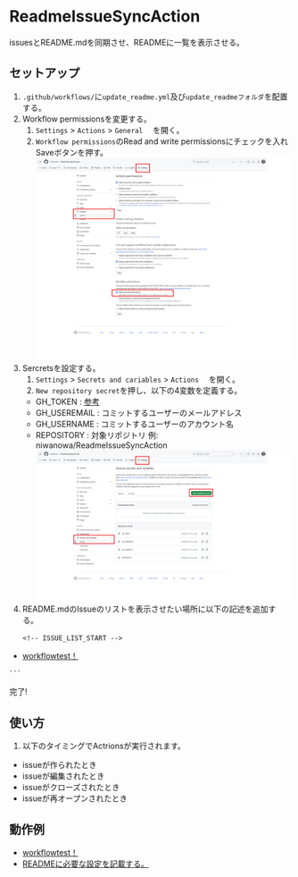 # ReadmeIssueSyncAction
issuesとREADME.mdを同期させ、READMEに一覧を表示させる。

## セットアップ
1. `.github/workflows/`に`update_readme.yml`及び`update_readmeフォルダ`を配置する。
2. Workflow permissionsを変更する。
    1. `Settings` > `Actions` > `General` 　を開く。
    2.  `Workflow permissions`のRead and write permissionsにチェックを入れSaveボタンを押す。
    ![SS](/docs/WorkflowPermissions.png)
3. Sercretsを設定する。
    1. `Settings` > `Secrets and cariables` > `Actions` 　を開く。
    2.  `New repository secret`を押し、以下の4変数を定義する。
    - GH_TOKEN : [参考](https://docs.github.com/ja/authentication/keeping-your-account-and-data-secure/managing-your-personal-access-tokens)
    - GH_USEREMAIL : コミットするユーザーのメールアドレス
    - GH_USERNAME : コミットするユーザーのアカウント名
    - REPOSITORY : 対象リポジトリ 例: niwanowa/ReadmeIssueSyncAction
    ![SS](/docs/Secrets.png)
4. README.mdのIssueのリストを表示させたい場所に以下の記述を追加する。
    ```
    <!-- ISSUE_LIST_START -->
- [workflowtest！](https://github.com/niwanowa/ReadmeIssueSyncAction/issues/3)
<!-- github actions: Updated on 2023-10-04 13:00:53 UTC-->
<!-- ISSUE_LIST_END -->
    ```
完了!

## 使い方
1. 以下のタイミングでActrionsが実行されます。
- issueが作られたとき
- issueが編集されたとき
- issueがクローズされたとき
- issueが再オープンされたとき


## 動作例
<!-- ISSUE_LIST_START -->
- [workflowtest！](https://github.com/niwanowa/ReadmeIssueSyncAction/issues/3)
- [READMEに必要な設定を記載する。](https://github.com/niwanowa/ReadmeIssueSyncAction/issues/2)
<!-- github actions: Updated on 2023-10-04 08:25:15 UTC-->
